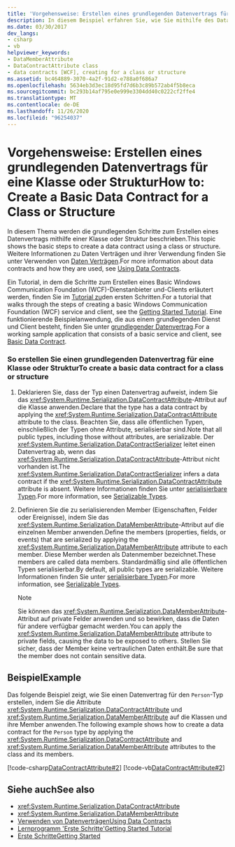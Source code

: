 ```yaml
---
title: 'Vorgehensweise: Erstellen eines grundlegenden Datenvertrags für eine Klasse oder Struktur'
description: In diesem Beispiel erfahren Sie, wie Sie mithilfe des DataContractAttribute-Attributs einen Datenvertrag mithilfe einer Klasse oder Struktur in WCF erstellen.
ms.date: 03/30/2017
dev_langs:
- csharp
- vb
helpviewer_keywords:
- DataMemberAttribute
- DataContractAttribute class
- data contracts [WCF], creating for a class or structure
ms.assetid: bc464889-3070-4a2f-91d2-e788a0f686a7
ms.openlocfilehash: 5634eb3d3ec18d95fd7d6b3c89b572ab4f5b8eca
ms.sourcegitcommit: bc293b14af795e0e999e3304dd40c0222cf2ffe4
ms.translationtype: MT
ms.contentlocale: de-DE
ms.lasthandoff: 11/26/2020
ms.locfileid: "96254037"
---
```

# <a name="how-to-create-a-basic-data-contract-for-a-class-or-structure"></a><span data-ttu-id="a56dd-103">Vorgehensweise: Erstellen eines grundlegenden Datenvertrags für eine Klasse oder Struktur</span><span class="sxs-lookup"><span data-stu-id="a56dd-103">How to: Create a Basic Data Contract for a Class or Structure</span></span>

<span data-ttu-id="a56dd-104">In diesem Thema werden die grundlegenden Schritte zum Erstellen eines Datenvertrags mithilfe einer Klasse oder Struktur beschrieben.</span><span class="sxs-lookup"><span data-stu-id="a56dd-104">This topic shows the basic steps to create a data contract using a class or structure.</span></span> <span data-ttu-id="a56dd-105">Weitere Informationen zu Daten Verträgen und ihrer Verwendung finden Sie unter Verwenden von [Daten Verträgen](using-data-contracts.md).</span><span class="sxs-lookup"><span data-stu-id="a56dd-105">For more information about data contracts and how they are used, see [Using Data Contracts](using-data-contracts.md).</span></span>  
  
 <span data-ttu-id="a56dd-106">Ein Tutorial, in dem die Schritte zum Erstellen eines Basic Windows Communication Foundation (WCF)-Dienstanbieter und-Clients erläutert werden, finden Sie im [Tutorial zu](../getting-started-tutorial.md)den ersten Schritten.</span><span class="sxs-lookup"><span data-stu-id="a56dd-106">For a tutorial that walks through the steps of creating a basic Windows Communication Foundation (WCF) service and client, see the [Getting Started Tutorial](../getting-started-tutorial.md).</span></span> <span data-ttu-id="a56dd-107">Eine funktionierende Beispielanwendung, die aus einem grundlegenden Dienst und Client besteht, finden Sie unter [grundlegender Datenvertrag](../samples/basic-data-contract.md).</span><span class="sxs-lookup"><span data-stu-id="a56dd-107">For a working sample application that consists of a basic service and client, see [Basic Data Contract](../samples/basic-data-contract.md).</span></span>  
  
### <a name="to-create-a-basic-data-contract-for-a-class-or-structure"></a><span data-ttu-id="a56dd-108">So erstellen Sie einen grundlegenden Datenvertrag für eine Klasse oder Struktur</span><span class="sxs-lookup"><span data-stu-id="a56dd-108">To create a basic data contract for a class or structure</span></span>  
  
1. <span data-ttu-id="a56dd-109">Deklarieren Sie, dass der Typ einen Datenvertrag aufweist, indem Sie das <xref:System.Runtime.Serialization.DataContractAttribute>-Attribut auf die Klasse anwenden.</span><span class="sxs-lookup"><span data-stu-id="a56dd-109">Declare that the type has a data contract by applying the <xref:System.Runtime.Serialization.DataContractAttribute> attribute to the class.</span></span> <span data-ttu-id="a56dd-110">Beachten Sie, dass alle öffentlichen Typen, einschließlich der Typen ohne Attribute, serialisierbar sind.</span><span class="sxs-lookup"><span data-stu-id="a56dd-110">Note that all public types, including those without attributes, are serializable.</span></span> <span data-ttu-id="a56dd-111">Der <xref:System.Runtime.Serialization.DataContractSerializer> leitet einen Datenvertrag ab, wenn das <xref:System.Runtime.Serialization.DataContractAttribute>-Attribut nicht vorhanden ist.</span><span class="sxs-lookup"><span data-stu-id="a56dd-111">The <xref:System.Runtime.Serialization.DataContractSerializer> infers a data contract if the <xref:System.Runtime.Serialization.DataContractAttribute> attribute is absent.</span></span> <span data-ttu-id="a56dd-112">Weitere Informationen finden Sie unter [serialisierbare Typen](serializable-types.md).</span><span class="sxs-lookup"><span data-stu-id="a56dd-112">For more information, see [Serializable Types](serializable-types.md).</span></span>  
  
2. <span data-ttu-id="a56dd-113">Definieren Sie die zu serialisierenden Member (Eigenschaften, Felder oder Ereignisse), indem Sie das <xref:System.Runtime.Serialization.DataMemberAttribute>-Attribut auf die einzelnen Member anwenden.</span><span class="sxs-lookup"><span data-stu-id="a56dd-113">Define the members (properties, fields, or events) that are serialized by applying the <xref:System.Runtime.Serialization.DataMemberAttribute> attribute to each member.</span></span> <span data-ttu-id="a56dd-114">Diese Member werden als Datenmember bezeichnet.</span><span class="sxs-lookup"><span data-stu-id="a56dd-114">These members are called data members.</span></span> <span data-ttu-id="a56dd-115">Standardmäßig sind alle öffentlichen Typen serialisierbar.</span><span class="sxs-lookup"><span data-stu-id="a56dd-115">By default, all public types are serializable.</span></span> <span data-ttu-id="a56dd-116">Weitere Informationen finden Sie unter [serialisierbare Typen](serializable-types.md).</span><span class="sxs-lookup"><span data-stu-id="a56dd-116">For more information, see [Serializable Types](serializable-types.md).</span></span>  
  
    > [!NOTE]
    > <span data-ttu-id="a56dd-117">Sie können das <xref:System.Runtime.Serialization.DataMemberAttribute>-Attribut auf private Felder anwenden und so bewirken, dass die Daten für andere verfügbar gemacht werden.</span><span class="sxs-lookup"><span data-stu-id="a56dd-117">You can apply the <xref:System.Runtime.Serialization.DataMemberAttribute> attribute to private fields, causing the data to be exposed to others.</span></span> <span data-ttu-id="a56dd-118">Stellen Sie sicher, dass der Member keine vertraulichen Daten enthält.</span><span class="sxs-lookup"><span data-stu-id="a56dd-118">Be sure that the member does not contain sensitive data.</span></span>  
  
## <a name="example"></a><span data-ttu-id="a56dd-119">Beispiel</span><span class="sxs-lookup"><span data-stu-id="a56dd-119">Example</span></span>  

 <span data-ttu-id="a56dd-120">Das folgende Beispiel zeigt, wie Sie einen Datenvertrag für den `Person`-Typ erstellen, indem Sie die Attribute <xref:System.Runtime.Serialization.DataContractAttribute> und <xref:System.Runtime.Serialization.DataMemberAttribute> auf die Klassen und ihre Member anwenden.</span><span class="sxs-lookup"><span data-stu-id="a56dd-120">The following example shows how to create a data contract for the `Person` type by applying the <xref:System.Runtime.Serialization.DataContractAttribute> and <xref:System.Runtime.Serialization.DataMemberAttribute> attributes to the class and its members.</span></span>  
  
 [!code-csharp[DataContractAttribute#2](../../../../samples/snippets/csharp/VS_Snippets_CFX/datacontractattribute/cs/overview.cs#2)]
 [!code-vb[DataContractAttribute#2](../../../../samples/snippets/visualbasic/VS_Snippets_CFX/datacontractattribute/vb/overview.vb#2)]  
  
## <a name="see-also"></a><span data-ttu-id="a56dd-121">Siehe auch</span><span class="sxs-lookup"><span data-stu-id="a56dd-121">See also</span></span>

- <xref:System.Runtime.Serialization.DataContractAttribute>
- <xref:System.Runtime.Serialization.DataMemberAttribute>
- [<span data-ttu-id="a56dd-122">Verwenden von Datenverträgen</span><span class="sxs-lookup"><span data-stu-id="a56dd-122">Using Data Contracts</span></span>](using-data-contracts.md)
- [<span data-ttu-id="a56dd-123">Lernprogramm 'Erste Schritte'</span><span class="sxs-lookup"><span data-stu-id="a56dd-123">Getting Started Tutorial</span></span>](../getting-started-tutorial.md)
- [<span data-ttu-id="a56dd-124">Erste Schritte</span><span class="sxs-lookup"><span data-stu-id="a56dd-124">Getting Started</span></span>](../samples/getting-started-sample.md)
